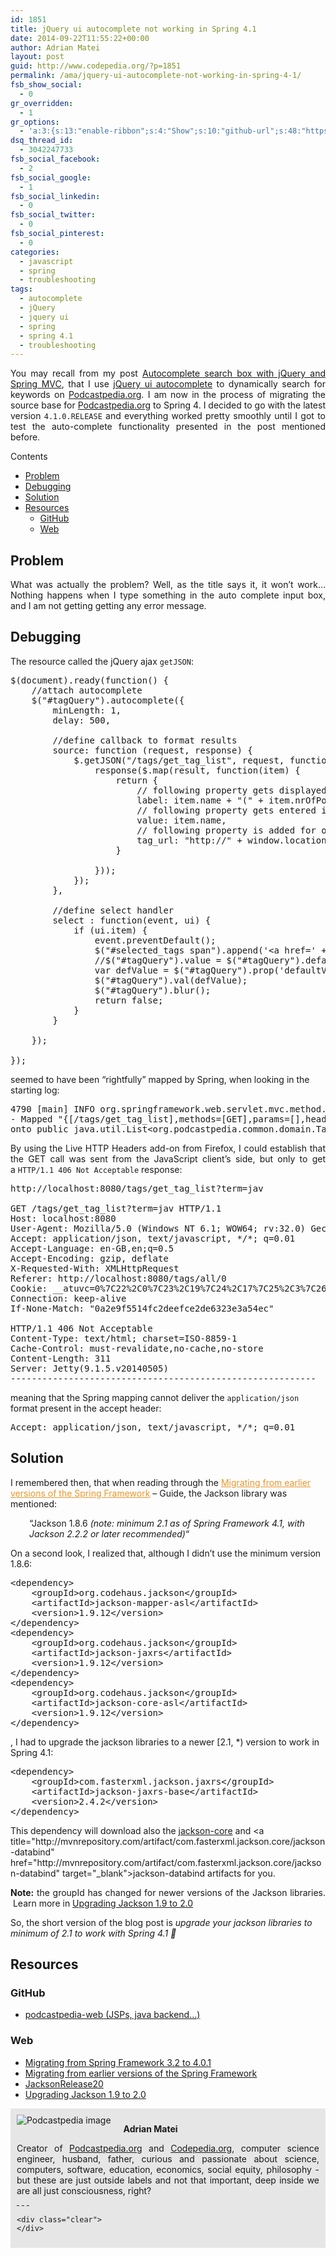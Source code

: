 ```yaml
---
id: 1851
title: jQuery ui autocomplete not working in Spring 4.1
date: 2014-09-22T11:55:22+00:00
author: Adrian Matei
layout: post
guid: http://www.codepedia.org/?p=1851
permalink: /ama/jquery-ui-autocomplete-not-working-in-spring-4-1/
fsb_show_social:
  - 0
gr_overridden:
  - 1
gr_options:
  - 'a:3:{s:13:"enable-ribbon";s:4:"Show";s:10:"github-url";s:48:"https://github.com/podcastpedia/podcastpedia-web";s:11:"ribbon-type";i:10;}'
dsq_thread_id:
  - 3042247733
fsb_social_facebook:
  - 2
fsb_social_google:
  - 1
fsb_social_linkedin:
  - 0
fsb_social_twitter:
  - 0
fsb_social_pinterest:
  - 0
categories:
  - javascript
  - spring
  - troubleshooting
tags:
  - autocomplete
  - jQuery
  - jquery ui
  - spring
  - spring 4.1
  - troubleshooting
---
```

<p style="text-align: justify;">
  You may recall from my post <a title="http://www.codepedia.org/ama/autocomplete-search-box-with-jquery-and-spring-mvc/" href="http://www.codepedia.org/ama/autocomplete-search-box-with-jquery-and-spring-mvc/" target="_blank">Autocomplete search box with jQuery and Spring MVC</a>, that I use <a title="http://jqueryui.com/autocomplete/" href="http://jqueryui.com/autocomplete/" target="_blank">jQuery ui autocomplete</a> to dynamically search for keywords on <a title="https://github.com/Codingpedia/podcastpedia/tags/all/0" href="https://github.com/Codingpedia/podcastpedia/tags/all/0" target="_blank">Podcastpedia.org</a>. I am now in the process of migrating the source base for <a title="Podcastpedia.org, knowledge to go" href="https://github.com/Codingpedia/podcastpedia" target="_blank">Podcastpedia.org</a> to Spring 4. I decided to go with the latest version <code>4.1.0.RELEASE</code> and everything worked pretty smoothly until I got to test the auto-complete functionality presented in the post mentioned before.<!--more-->
</p>

<div id="toc_container" class="no_bullets">
  <p class="toc_title">
    Contents
  </p>

  <ul class="toc_list">
    <li>
      <a href="#Problem">Problem</a>
    </li>
    <li>
      <a href="#Debugging">Debugging</a>
    </li>
    <li>
      <a href="#Solution">Solution</a>
    </li>
    <li>
      <a href="#Resources">Resources</a><ul>
        <li>
          <a href="#GitHub">GitHub</a>
        </li>
        <li>
          <a href="#Web">Web</a>
        </li>
      </ul>
    </li>
  </ul>
</div>

## <span id="Problem">Problem</span>

<p style="text-align: justify;">
  What was actually the problem? Well, as the title says it, it won&#8217;t work&#8230; Nothing happens when I type something in the auto complete input box, and I am not getting getting any error message.
</p>

<h2 style="text-align: justify;">
  <span id="Debugging">Debugging</span>
</h2>

The resource called the jQuery ajax `getJSON`:

<pre class="lang:js mark:9 decode:true" title="Autocomplete jquery ajax call">$(document).ready(function() {
	//attach autocomplete
    $("#tagQuery").autocomplete({    	
    	minLength: 1,
    	delay: 500,

    	//define callback to format results
        source: function (request, response) {
            $.getJSON("/tags/get_tag_list", request, function(result) {                
                response($.map(result, function(item) {                	
                    return {
                        // following property gets displayed in drop down
                        label: item.name + "(" + item.nrOfPodcasts + ")",
                        // following property gets entered in the textbox
                        value: item.name,
                        // following property is added for our own use
                        tag_url: "http://" + window.location.host + "/tags/" + item.tagId + "/" + item.name
                    }

                }));
        	});
    	},

    	//define select handler
    	select : function(event, ui) {
            if (ui.item) {       
            	event.preventDefault();
                $("#selected_tags span").append('&lt;a href=' + ui.item.tag_url + ' class="btn-metadata2" target="_blank"&gt;'+ ui.item.label +'&lt;/a&gt;');
                //$("#tagQuery").value = $("#tagQuery").defaultValue
                var defValue = $("#tagQuery").prop('defaultValue');
                $("#tagQuery").val(defValue);
                $("#tagQuery").blur();
                return false;
            }
    	}

    });

});</pre>

seemed to have been &#8220;rightfully&#8221; mapped by Spring, when looking in the starting log:

<pre class="lang:default mark:2 decode:true" title="Mapping successful for resource">4790 [main] INFO org.springframework.web.servlet.mvc.method.annotation.RequestMappingHandlerMapping
- Mapped "{[/tags/get_tag_list],methods=[GET],params=[],headers=[],consumes=[],produces=[],custom=[]}"
onto public java.util.List&lt;org.podcastpedia.common.domain.Tag&gt; org.podcastpedia.web.tags.TagController.getTagList(java.lang.String)</pre>

<p style="text-align: justify;">
  By using the Live HTTP Headers add-on from Firefox, I could establish that the GET call was sent from the JavaScript client&#8217;s side, but only to get a <code>HTTP/1.1 406 Not Acceptable</code> response:
</p>

<pre class="lang:default mark:1,3,6,15 decode:true" title="HTTP request successful">http://localhost:8080/tags/get_tag_list?term=jav

GET /tags/get_tag_list?term=jav HTTP/1.1
Host: localhost:8080
User-Agent: Mozilla/5.0 (Windows NT 6.1; WOW64; rv:32.0) Gecko/20100101 Firefox/32.0
Accept: application/json, text/javascript, */*; q=0.01
Accept-Language: en-GB,en;q=0.5
Accept-Encoding: gzip, deflate
X-Requested-With: XMLHttpRequest
Referer: http://localhost:8080/tags/all/0
Cookie: __atuvc=0%7C22%2C0%7C23%2C19%7C24%2C17%7C25%2C3%7C26; __atsa=sh=facebook%2Ccompact%2Cgoogle_plusone_share%2Ctwitter; __utma=1.487167226.1396700237.1399960777.1400006838.6; __utmz=1.1396700237.1.1.utmcsr=(direct)|utmccn=(direct)|utmcmd=(none); preferredLanguage=en; JSESSIONID=qp5yyqw9486jq668t9atdjtd; jwplayer.volume=24
Connection: keep-alive
If-None-Match: "0a2e9f5514fc2deefce2de6323e3a54ec"

HTTP/1.1 406 Not Acceptable
Content-Type: text/html; charset=ISO-8859-1
Cache-Control: must-revalidate,no-cache,no-store
Content-Length: 311
Server: Jetty(9.1.5.v20140505)
----------------------------------------------------------</pre>

meaning that the Spring mapping cannot deliver the `application/json` format present in the accept header:

<pre class="lang:default decode:true" title="HTTP request successful">Accept: application/json, text/javascript, */*; q=0.01</pre>

## <span id="Solution">Solution</span>

I remembered then, that when reading through the <a style="color: #ea9629;" title="https://github.com/spring-projects/spring-framework/wiki/Migrating-from-earlier-versions-of-the-spring-framework" href="https://github.com/spring-projects/spring-framework/wiki/Migrating-from-earlier-versions-of-the-spring-framework">Migrating from earlier versions of the Spring Framework</a> &#8211; Guide, the Jackson library was mentioned:

<p style="padding-left: 30px;">
  &#8220;Jackson 1.8.6 <em>(note: minimum 2.1 as of Spring Framework 4.1, with Jackson 2.2.2 or later recommended)</em>&#8220;
</p>

On a second look, I realized that, although I didn&#8217;t use the minimum version 1.8.6:

<pre class="lang:xhtml decode:true" title="Jackson dependencies previous to version 2">&lt;dependency&gt;
	&lt;groupId&gt;org.codehaus.jackson&lt;/groupId&gt;
	&lt;artifactId&gt;jackson-mapper-asl&lt;/artifactId&gt;
	&lt;version&gt;1.9.12&lt;/version&gt;
&lt;/dependency&gt;
&lt;dependency&gt;
	&lt;groupId&gt;org.codehaus.jackson&lt;/groupId&gt;
	&lt;artifactId&gt;jackson-jaxrs&lt;/artifactId&gt;
	&lt;version&gt;1.9.12&lt;/version&gt;
&lt;/dependency&gt;
&lt;dependency&gt;
	&lt;groupId&gt;org.codehaus.jackson&lt;/groupId&gt;
	&lt;artifactId&gt;jackson-core-asl&lt;/artifactId&gt;
	&lt;version&gt;1.9.12&lt;/version&gt;			
&lt;/dependency&gt;</pre>

, I had to upgrade the jackson libraries to a newer [2.1, *) version to work in Spring 4.1:

<pre class="lang:xhtml decode:true" title="jackson dependency with new group id">&lt;dependency&gt;
	&lt;groupId&gt;com.fasterxml.jackson.jaxrs&lt;/groupId&gt;
	&lt;artifactId&gt;jackson-jaxrs-base&lt;/artifactId&gt;
	&lt;version&gt;2.4.2&lt;/version&gt;
&lt;/dependency&gt;
</pre>

This dependency will download also the [jackson-core](http://mvnrepository.com/artifact/com.fasterxml.jackson.core/jackson-core "http://mvnrepository.com/artifact/com.fasterxml.jackson.core/jackson-core") and <a title="http://mvnrepository.com/artifact/com.fasterxml.jackson.core/jackson-databind" href="http://mvnrepository.com/artifact/com.fasterxml.jackson.core/jackson-databind" target="_blank">jackson-databind</a> artifacts for you.

<p class="note_normal" style="text-align: justify;">
  <strong>Note:</strong> the groupId has changed for newer versions of the Jackson libraries.  Learn more in <a title="http://wiki.fasterxml.com/JacksonUpgradeFrom19To20" href="http://wiki.fasterxml.com/JacksonUpgradeFrom19To20" target="_blank">Upgrading Jackson 1.9 to 2.0</a>
</p>

So, the short version of the blog post is _upgrade your jackson libraries to minimum of 2.1 to work with Spring 4.1 🙂_

## <span id="Resources">Resources</span>

### <span id="GitHub">GitHub</span>

  * <a title="https://github.com/podcastpedia/podcastpedia-web" href="https://github.com/podcastpedia/podcastpedia-web" target="_blank">podcastpedia-web (JSPs, java backend…)</a>

### <span id="Web">Web</span>

  * <a title="https://spring.io/blog/2014/01/30/migrating-from-spring-framework-3-2-to-4-0-1" href="https://spring.io/blog/2014/01/30/migrating-from-spring-framework-3-2-to-4-0-1" target="_blank">Migrating from Spring Framework 3.2 to 4.0.1</a>
  * [Migrating from earlier versions of the Spring Framework](https://github.com/spring-projects/spring-framework/wiki/Migrating-from-earlier-versions-of-the-spring-framework "https://github.com/spring-projects/spring-framework/wiki/Migrating-from-earlier-versions-of-the-spring-framework")
  * <a title="http://wiki.fasterxml.com/JacksonRelease20" href="http://wiki.fasterxml.com/JacksonRelease20" target="_blank">JacksonRelease20</a>
  * <a title="http://wiki.fasterxml.com/JacksonUpgradeFrom19To20" href="http://wiki.fasterxml.com/JacksonUpgradeFrom19To20" target="_blank">Upgrading Jackson 1.9 to 2.0</a>

<div id="about_author" style="background-color: #e6e6e6; padding: 10px;">
  <img id="author_portrait" style="float: left; margin-right: 20px;" src="{{site.url}}/images/authors/amacoder.png" alt="Podcastpedia image" />

  <p id="about_author_header">
    <strong>Adrian Matei</strong>
  </p>

  <div id="author_details" style="text-align: justify;">
    Creator of <a title="Podcastpedia.org, knowledge to go" href="https://github.com/Codingpedia/podcastpedia" target="_blank">Podcastpedia.org</a> and <a title="Codingpedia, sharing coding knowledge" href="http://www.codepedia.org" target="_blank">Codepedia.org</a>, computer science engineer, husband, father, curious and passionate about science, computers, software, education, economics, social equity, philosophy - but these are just outside labels and not that important, deep inside we are all just consciousness, right?
  </div>

  <div id="follow_social" style="clear: both;">
    <div id="social_logos">
       <a class="icon-twitter" href="https://twitter.com/codingpedia" target="_blank"> </a> <a class="icon-facebook" href="https://www.facebook.com/codingpedia" target="_blank"> </a> <a class="icon-linkedin" href="https://www.linkedin.com/company/codepediaorg" target="_blank"> </a> <a class="icon-github" href="https://github.com/adrianmatei-me" target="_blank"> </a>
    </div>

    <div class="clear">
    </div>
  </div>
</div>
